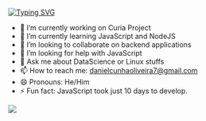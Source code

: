 [![Typing SVG](https://readme-typing-svg.herokuapp.com?size=24&color=3EB80B&width=404&lines=%3C+Hello%2C+I'm+Daniel+%2F%3E)](https://git.io/typing-svg)



- 🔭 I’m currently working on Curia Project
- 🌱 I’m currently learning JavaScript and NodeJS
- 👯 I’m looking to collaborate on backend applications
- 🤔 I’m looking for help with JavaScript
- 💬 Ask me about DataScience or Linux stuffs
- 📫 How to reach me: danielcunhaoliveira7@gmail.com
- 😄 Pronouns: He/Him
- ⚡ Fun fact: JavaScript took just 10 days to develop.

![](https://komarev.com/ghpvc/?username=dangrunger&color=green)

